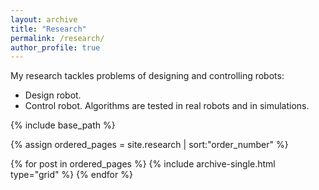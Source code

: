 ```yaml
---
layout: archive
title: "Research"
permalink: /research/
author_profile: true
---
```


My research tackles problems of designing and controlling robots:

- Design robot. 
- Control robot.
Algorithms are tested in real robots and in simulations. 
<nbsp>

{% include base_path %}

{% assign ordered_pages = site.research | sort:"order_number" %}

{% for post in ordered_pages %}
  {% include archive-single.html type="grid" %}
{% endfor %}
